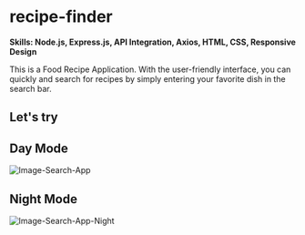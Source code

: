 # recipe-finder
**Skills: Node.js, Express.js, API Integration, Axios, HTML, CSS, Responsive Design**


This is a Food Recipe Application. With the user-friendly interface, you can quickly and search for recipes by simply entering your favorite dish in the search bar. 

## Let's try

<!-- https://tiny-red-spacesuit.cyclic.cloud/ -->

## Day Mode

![Image-Search-App](https://github.com/quokkaprruk/recipe-finder-website/assets/145175073/fe9d34a0-856f-4a78-99fb-01188ac5273f)

## Night Mode

![Image-Search-App-Night](https://github.com/quokkaprruk/recipe-finder-website/assets/145175073/5c4fc8d4-a195-4321-acf5-fb1a38ec2151)

